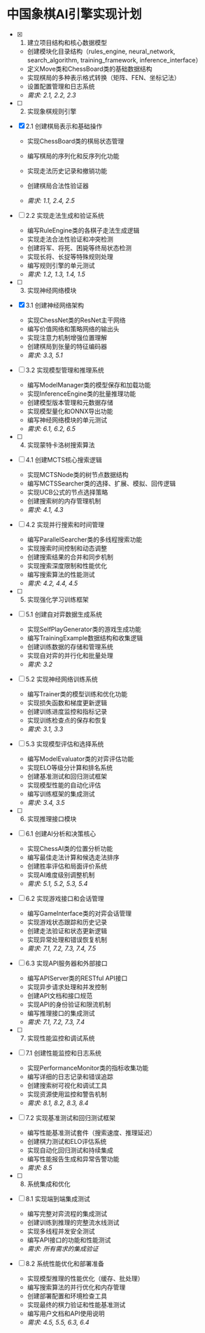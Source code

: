 # 中国象棋AI引擎实现计划

- [x] 1. 建立项目结构和核心数据模型




  - 创建模块化目录结构（rules_engine, neural_network, search_algorithm, training_framework, inference_interface）
  - 定义Move类和ChessBoard类的基础数据结构
  - 实现棋局的多种表示格式转换（矩阵、FEN、坐标记法）
  - 设置配置管理和日志系统
  - _需求: 2.1, 2.2, 2.3_

- [ ] 2. 实现象棋规则引擎
- [x] 2.1 创建棋局表示和基础操作




  - 实现ChessBoard类的棋局状态管理
  - 编写棋局的序列化和反序列化功能
  - 实现走法历史记录和撤销功能
  - 创建棋局合法性验证器




  - _需求: 1.1, 2.4, 2.5_

- [ ] 2.2 实现走法生成和验证系统
  - 编写RuleEngine类的各棋子走法生成逻辑
  - 实现走法合法性验证和冲突检测
  - 创建将军、将死、困毙等终局状态检测
  - 实现长将、长捉等特殊规则处理
  - 编写规则引擎的单元测试
  - _需求: 1.2, 1.3, 1.4, 1.5_

- [ ] 3. 实现神经网络模块
- [x] 3.1 创建神经网络架构



  - 实现ChessNet类的ResNet主干网络
  - 编写价值网络和策略网络的输出头
  - 实现注意力机制增强位置理解
  - 创建棋局到张量的特征编码器
  - _需求: 3.3, 5.1_

- [ ] 3.2 实现模型管理和推理系统






  - 编写ModelManager类的模型保存和加载功能
  - 实现InferenceEngine类的批量推理功能
  - 创建模型版本管理和元数据存储
  - 实现模型量化和ONNX导出功能
  - 编写神经网络模块的单元测试
  - _需求: 6.1, 6.2, 6.5_

- [ ] 4. 实现蒙特卡洛树搜索算法
- [ ] 4.1 创建MCTS核心搜索逻辑
  - 实现MCTSNode类的树节点数据结构
  - 编写MCTSSearcher类的选择、扩展、模拟、回传逻辑
  - 实现UCB公式的节点选择策略
  - 创建搜索树的内存管理机制
  - _需求: 4.1, 4.3_

- [ ] 4.2 实现并行搜索和时间管理
  - 编写ParallelSearcher类的多线程搜索功能
  - 实现搜索时间控制和动态调整
  - 创建搜索结果的合并和同步机制
  - 实现搜索深度限制和性能优化
  - 编写搜索算法的性能测试
  - _需求: 4.2, 4.4, 4.5_

- [ ] 5. 实现强化学习训练框架
- [ ] 5.1 创建自对弈数据生成系统
  - 实现SelfPlayGenerator类的游戏生成功能
  - 编写TrainingExample数据结构和收集逻辑
  - 创建训练数据的存储和管理系统
  - 实现自对弈的并行化和批量处理
  - _需求: 3.2_

- [ ] 5.2 实现神经网络训练系统
  - 编写Trainer类的模型训练和优化功能
  - 实现损失函数和梯度更新逻辑
  - 创建训练进度监控和指标记录
  - 实现训练检查点的保存和恢复
  - _需求: 3.1, 3.3_

- [ ] 5.3 实现模型评估和选择系统
  - 编写ModelEvaluator类的对弈评估功能
  - 实现ELO等级分计算和排名系统
  - 创建基准测试和回归测试框架
  - 实现模型性能的自动化评估
  - 编写训练框架的集成测试
  - _需求: 3.4, 3.5_

- [ ] 6. 实现推理接口模块
- [ ] 6.1 创建AI分析和决策核心
  - 实现ChessAI类的位置分析功能
  - 编写最佳走法计算和候选走法排序
  - 创建胜率评估和局面评价系统
  - 实现AI难度级别调整机制
  - _需求: 5.1, 5.2, 5.3, 5.4_

- [ ] 6.2 实现游戏接口和会话管理
  - 编写GameInterface类的对弈会话管理
  - 实现游戏状态跟踪和历史记录
  - 创建走法验证和状态更新逻辑
  - 实现异常处理和错误恢复机制
  - _需求: 7.1, 7.2, 7.3, 7.4, 7.5_

- [ ] 6.3 实现API服务器和外部接口
  - 编写APIServer类的RESTful API接口
  - 实现异步请求处理和并发控制
  - 创建API文档和接口规范
  - 实现API的身份验证和限流机制
  - 编写推理接口的集成测试
  - _需求: 7.1, 7.2, 7.3, 7.4_

- [ ] 7. 实现性能监控和调试系统
- [ ] 7.1 创建性能监控和日志系统
  - 实现PerformanceMonitor类的指标收集功能
  - 编写详细的日志记录和错误追踪
  - 创建搜索树可视化和调试工具
  - 实现资源使用监控和警告机制
  - _需求: 8.1, 8.2, 8.3, 8.4_

- [ ] 7.2 实现基准测试和回归测试框架
  - 编写性能基准测试套件（搜索速度、推理延迟）
  - 创建棋力测试和ELO评估系统
  - 实现自动化回归测试和持续集成
  - 编写性能报告生成和异常告警功能
  - _需求: 8.5_

- [ ] 8. 系统集成和优化
- [ ] 8.1 实现端到端集成测试
  - 编写完整对弈流程的集成测试
  - 创建训练到推理的完整流水线测试
  - 实现多线程并发安全测试
  - 编写API接口的功能和性能测试
  - _需求: 所有需求的集成验证_

- [ ] 8.2 系统性能优化和部署准备
  - 实现模型推理的性能优化（缓存、批处理）
  - 编写搜索算法的并行优化和内存管理
  - 创建部署配置和环境检查工具
  - 实现最终的棋力验证和性能基准测试
  - 编写用户文档和API使用说明
  - _需求: 4.5, 5.5, 6.3, 6.4_